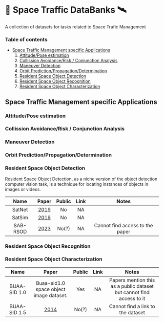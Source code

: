 # 📡 Space Traffic DataBanks 🛰️
A collection of datasets for tasks related to Space Trafic Management

### Table of contents
* [Space Traffic Management specific Applications](#stm_applications)
    1. [Attitude/Pose estimation](#attitude_estimation)
    2. [Collission Avoidance/Risk / Conjunction Analysis](#collision_avoidance)
    3. [Maneuver Detection](#maneuver_detection)
    4. [Orbit Prediction/Propagation/Determination](#orbit_prediction)
    5. [Resident Space Object Detection](#rso_detection)
    6. [Resident Space Object Recognition](#rso_recognition)
    7. [Resident Space Object Characterization](#rso_characterization)

## Space Traffic Management specific Applications <a name="stm_applications"></a>

<!---
### Active Debris Removal / On-Orbit Servicing

### Astrometric Reduction

### Atmospheric /Thermospheric Density (for drag)
-->

### Attitude/Pose estimation <a name="attitude_estimation"></a>

<!---
### Cataloguing of Resident Space Objects
-->

### Collission Avoidance/Risk / Conjunction Analysis <a name="collision_avoidance"></a>

<!---
### Fragmentation / Fragment Segmentation

### Laser Ranging
-->

### Maneuver Detection <a name="maneuver_detection"></a>

### Orbit Prediction/Propagation/Determination <a name="orbit_prediction"></a>

<!---
### Reentry Analysis
-->

### Resident Space Object Detection <a name="rso_detection"></a>

Resident Space Object Detection, as a niche version of the object detection computer vision task, is a technique for locating instances of objects in images or videos.

| Name | Paper | Public | Link | Notes |
| :--: | :---: | :----: | :--: | :---: |
| SatNet| [2019](https://amostech.com/TechnicalPapers/2019/Machine-Learning-for-SSA-Applications/Fletcher.pdf) | No | NA |  |
| SatSim| [2019](https://amostech.com/TechnicalPapers/2019/Machine-Learning-for-SSA-Applications/Fletcher.pdf) | No | NA |  |
| SAB-RSOD | [2023](https://arxiv.org/pdf/2305.00412v1.pdf) | No(?) | NA | Cannot find access to the paper |

### Resident Space Object Recognition <a name="rso_recognition"></a>

### Resident Space Object Characterization <a name="rso_characterization"></a>

| Name | Paper | Public | Link | Notes |
| :--: | :---: | :----: | :--: | :---: |
| BUAA-SID 1.0 | Buaa-sid1.0 space object image dataset. | Yes | NA | Papers mention this as a public dataset but cannot find access to it |
| BUAA-SID 1.5 | [2014](https://www.sciencedirect.com/science/article/pii/S1000936114000533) | No(?) | NA | Cannot find a link to the dataset |

<!---
### Space Weather Forecasting
-->
